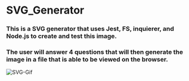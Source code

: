 # SVG_Generator

### This is a SVG generator that uses Jest, FS, inquierer, and Node.js to create and test this image.
### The user will answer 4 questions that will then generate the image in a file that is able to be viewed on the browser.

![SVG-Gif](https://github.com/b-crites/SVG_Generator/assets/118697673/3fbb7f97-1d93-4508-8917-aea87adad030)
